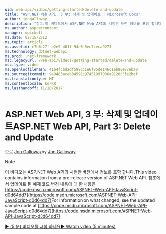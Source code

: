 ```yaml
---
uid: web-api/videos/getting-started/delete-and-update
title: "ASP.NET Web API, 3 부: 삭제 및 업데이트 | Microsoft Docs"
author: jongalloway
description: "참고:이 비디오에서 ASP.NET Web API의 시험판 버전 정보를 포함 합니다."
ms.author: aspnetcontent
manager: wpickett
ms.date: 02/15/2012
ms.topic: article
ms.assetid: c7b6d27f-e2e9-481f-94e5-0ec7ceca9273
ms.technology: dotnet-webapi
ms.prod: .net-framework
msc.legacyurl: /web-api/videos/getting-started/delete-and-update
msc.type: video
ms.openlocfilehash: 4164fcbd2df598cd1e6f85de146c1eb80e87eba0
ms.sourcegitcommit: 9a9483aceb34591c97451997036a9120c3fe2baf
ms.translationtype: MT
ms.contentlocale: ko-KR
ms.lasthandoff: 11/10/2017
---
```

<a name="aspnet-web-api-part-3-delete-and-update"></a><span data-ttu-id="ef4ea-103">ASP.NET Web API, 3 부: 삭제 및 업데이트</span><span class="sxs-lookup"><span data-stu-id="ef4ea-103">ASP.NET Web API, Part 3: Delete and Update</span></span>
====================
<span data-ttu-id="ef4ea-104">으로 [Jon Galloway](https://github.com/jongalloway)</span><span class="sxs-lookup"><span data-stu-id="ef4ea-104">by [Jon Galloway](https://github.com/jongalloway)</span></span>

> [!NOTE]
> <span data-ttu-id="ef4ea-105">이 비디오는 ASP.NET Web API의 시험판 버전에서 정보를 포함 합니다.</span><span class="sxs-lookup"><span data-stu-id="ef4ea-105">This video contains information from a pre-release version of ASP.NET Web API.</span></span> <span data-ttu-id="ef4ea-106">참조에서 업데이트 된 예제 코드 변경 내용에 대 한 내용은 [https://code.msdn.microsoft.com/ASPNET-Web-API-JavaScript-d0d64dd7](https://code.msdn.microsoft.com/ASPNET-Web-API-JavaScript-d0d64dd7)</span><span class="sxs-lookup"><span data-stu-id="ef4ea-106">For information on what changed, see the updated sample code at [https://code.msdn.microsoft.com/ASPNET-Web-API-JavaScript-d0d64dd7](https://code.msdn.microsoft.com/ASPNET-Web-API-JavaScript-d0d64dd7)</span></span>

[<span data-ttu-id="ef4ea-107">&#9654; (5 분) 비디오를 시청 하세요</span><span class="sxs-lookup"><span data-stu-id="ef4ea-107">&#9654; Watch video (5 minutes)</span></span>](https://channel9.msdn.com/Blogs/ASP-NET-Site-Videos/delete-and-update)
